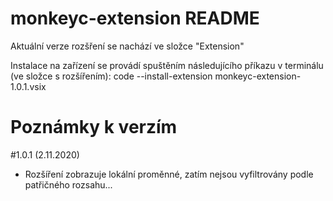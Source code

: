 # monkeyc-extension README

Aktuální verze rozšření se nachází ve složce "Extension"

Instalace na zařízení se provádí spuštěním následujícího příkazu v terminálu (ve složce s rozšířením):
code --install-extension monkeyc-extension-1.0.1.vsix


# Poznámky k verzím
#1.0.1 (2.11.2020)
- Rozšíření zobrazuje lokální proměnné, zatím nejsou vyfiltrovány podle patřičného rozsahu...
